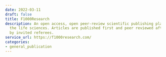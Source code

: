 ```yaml
---
date: 2022-03-11
draft: false
title: F1000Research
description: An open access, open peer-review scientific publishing platform covering
  the life sciences. Articles are published first and peer reviewed after publication
  by invited referees.
service_url: https://f1000research.com/
categories:
- general_publication
---
```



